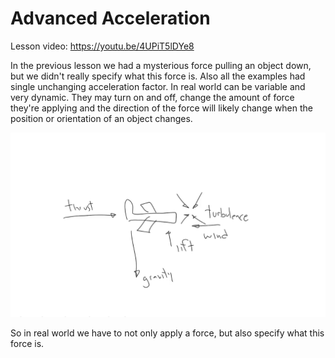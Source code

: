 # Advanced Acceleration

Lesson video: https://youtu.be/4UPiT5lDYe8

In the previous lesson we had a mysterious force pulling an object down, but we didn't really specify what this force is. Also all the examples had single unchanging acceleration factor. In real world can be variable and very dynamic. They may turn on and off, change the amount of force they're applying and the direction of the force will likely change when the position or orientation of an object changes.

![Real world example](./images/real-world-example.png)

So in real world we have to not only apply a force, but also specify what this force is.